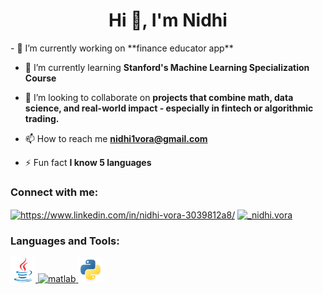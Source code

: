 <h1 align="center">Hi 👋, I'm Nidhi</h1>
- 🔭 I’m currently working on **finance educator app**

- 🌱 I’m currently learning **Stanford's Machine Learning Specialization Course**

- 👯 I’m looking to collaborate on **projects that combine math, data science, and real-world impact - especially in fintech or algorithmic trading.**

- 📫 How to reach me **nidhi1vora@gmail.com**

- ⚡ Fun fact **I know 5 languages**

<h3 align="left">Connect with me:</h3>
<p align="left">
<a href="https://linkedin.com/in/https://www.linkedin.com/in/nidhi-vora-3039812a8/" target="blank"><img align="center" src="https://raw.githubusercontent.com/rahuldkjain/github-profile-readme-generator/master/src/images/icons/Social/linked-in-alt.svg" alt="https://www.linkedin.com/in/nidhi-vora-3039812a8/" height="30" width="40" /></a>
<a href="https://instagram.com/_nidhi.vora" target="blank"><img align="center" src="https://raw.githubusercontent.com/rahuldkjain/github-profile-readme-generator/master/src/images/icons/Social/instagram.svg" alt="_nidhi.vora" height="30" width="40" /></a>
</p>

<h3 align="left">Languages and Tools:</h3>
<p align="left"> <a href="https://www.java.com" target="_blank" rel="noreferrer"> <img src="https://raw.githubusercontent.com/devicons/devicon/master/icons/java/java-original.svg" alt="java" width="40" height="40"/> </a> <a href="https://www.mathworks.com/" target="_blank" rel="noreferrer"> <img src="https://upload.wikimedia.org/wikipedia/commons/2/21/Matlab_Logo.png" alt="matlab" width="40" height="40"/> </a> <a href="https://www.python.org" target="_blank" rel="noreferrer"> <img src="https://raw.githubusercontent.com/devicons/devicon/master/icons/python/python-original.svg" alt="python" width="40" height="40"/> </a> </p>
